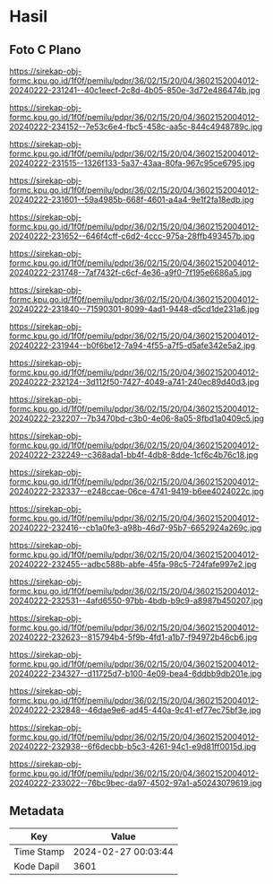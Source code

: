 # Hasil

## Foto C Plano

https://sirekap-obj-formc.kpu.go.id/1f0f/pemilu/pdpr/36/02/15/20/04/3602152004012-20240222-231241--40c1eecf-2c8d-4b05-850e-3d72e486474b.jpg

https://sirekap-obj-formc.kpu.go.id/1f0f/pemilu/pdpr/36/02/15/20/04/3602152004012-20240222-234152--7e53c6e4-fbc5-458c-aa5c-844c4948789c.jpg

https://sirekap-obj-formc.kpu.go.id/1f0f/pemilu/pdpr/36/02/15/20/04/3602152004012-20240222-231515--1326f133-5a37-43aa-80fa-967c95ce6795.jpg

https://sirekap-obj-formc.kpu.go.id/1f0f/pemilu/pdpr/36/02/15/20/04/3602152004012-20240222-231601--59a4985b-668f-4601-a4a4-9e1f2fa18edb.jpg

https://sirekap-obj-formc.kpu.go.id/1f0f/pemilu/pdpr/36/02/15/20/04/3602152004012-20240222-231652--646f4cff-c6d2-4ccc-975a-28ffb493457b.jpg

https://sirekap-obj-formc.kpu.go.id/1f0f/pemilu/pdpr/36/02/15/20/04/3602152004012-20240222-231748--7af7432f-c6cf-4e36-a9f0-7f195e6686a5.jpg

https://sirekap-obj-formc.kpu.go.id/1f0f/pemilu/pdpr/36/02/15/20/04/3602152004012-20240222-231840--71590301-8099-4ad1-9448-d5cd1de231a6.jpg

https://sirekap-obj-formc.kpu.go.id/1f0f/pemilu/pdpr/36/02/15/20/04/3602152004012-20240222-231944--b0f6be12-7a94-4f55-a7f5-d5afe342e5a2.jpg

https://sirekap-obj-formc.kpu.go.id/1f0f/pemilu/pdpr/36/02/15/20/04/3602152004012-20240222-232124--3d112f50-7427-4049-a741-240ec89d40d3.jpg

https://sirekap-obj-formc.kpu.go.id/1f0f/pemilu/pdpr/36/02/15/20/04/3602152004012-20240222-232207--7b3470bd-c3b0-4e06-8a05-8fbd1a0409c5.jpg

https://sirekap-obj-formc.kpu.go.id/1f0f/pemilu/pdpr/36/02/15/20/04/3602152004012-20240222-232249--c368ada1-bb4f-4db8-8dde-1cf6c4b76c18.jpg

https://sirekap-obj-formc.kpu.go.id/1f0f/pemilu/pdpr/36/02/15/20/04/3602152004012-20240222-232337--e248ccae-06ce-4741-9419-b6ee4024022c.jpg

https://sirekap-obj-formc.kpu.go.id/1f0f/pemilu/pdpr/36/02/15/20/04/3602152004012-20240222-232416--cb1a0fe3-a98b-46d7-95b7-6652924a269c.jpg

https://sirekap-obj-formc.kpu.go.id/1f0f/pemilu/pdpr/36/02/15/20/04/3602152004012-20240222-232455--adbc588b-abfe-45fa-98c5-724fafe997e2.jpg

https://sirekap-obj-formc.kpu.go.id/1f0f/pemilu/pdpr/36/02/15/20/04/3602152004012-20240222-232531--4afd6550-97bb-4bdb-b9c9-a8987b450207.jpg

https://sirekap-obj-formc.kpu.go.id/1f0f/pemilu/pdpr/36/02/15/20/04/3602152004012-20240222-232623--815794b4-5f9b-4fd1-a1b7-f94972b46cb6.jpg

https://sirekap-obj-formc.kpu.go.id/1f0f/pemilu/pdpr/36/02/15/20/04/3602152004012-20240222-234327--d11725d7-b100-4e09-bea4-6ddbb9db201e.jpg

https://sirekap-obj-formc.kpu.go.id/1f0f/pemilu/pdpr/36/02/15/20/04/3602152004012-20240222-232848--46dae9e6-ad45-440a-9c41-ef77ec75bf3e.jpg

https://sirekap-obj-formc.kpu.go.id/1f0f/pemilu/pdpr/36/02/15/20/04/3602152004012-20240222-232938--6f6decbb-b5c3-4261-94c1-e9d81ff0015d.jpg

https://sirekap-obj-formc.kpu.go.id/1f0f/pemilu/pdpr/36/02/15/20/04/3602152004012-20240222-233022--76bc9bec-da97-4502-97a1-a50243079619.jpg


## Metadata

| Key        | Value               |
| ---------- | ------------------- |
| Time Stamp | 2024-02-27 00:03:44 |
| Kode Dapil | 3601                |




